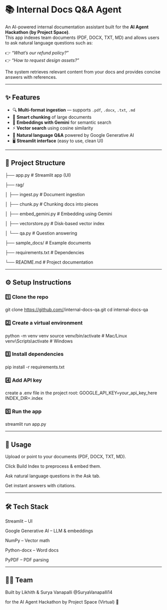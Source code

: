 # 📚 Internal Docs Q&A Agent

An AI-powered internal documentation assistant built for the **AI Agent Hackathon (by Project Space)**.  
This app indexes team documents (PDF, DOCX, TXT, MD) and allows users to ask natural language questions such as:  

👉 *“What’s our refund policy?”*  
👉 *“How to request design assets?”*  

The system retrieves relevant content from your docs and provides concise answers with references.

---

## ✨ Features
- 🔍 **Multi-format ingestion** — supports `.pdf`, `.docx`, `.txt`, `.md`
- 📑 **Smart chunking** of large documents
- 🤖 **Embeddings with Gemini** for semantic search
- ⚡ **Vector search** using cosine similarity
- 💬 **Natural language Q&A** powered by Google Generative AI
- 🖥️ **Streamlit interface** (easy to use, clean UI)

---

## 📂 Project Structure
├── app.py # Streamlit app (UI)

├── rag/

│ ├── ingest.py # Document ingestion

│ ├── chunk.py # Chunking docs into pieces

│ ├── embed_gemini.py # Embedding using Gemini

│ ├── vectorstore.py # Disk-based vector index

│ └── qa.py # Question answering

├── sample_docs/ # Example documents

├── requirements.txt # Dependencies

└── README.md # Project documentation

---

## ⚙️ Setup Instructions

### 1️⃣ Clone the repo

git clone https://github.com/<your-username>/internal-docs-qa.git
cd internal-docs-qa

### 2️⃣ Create a virtual environment
python -m venv venv
source venv/bin/activate   # Mac/Linux
venv\Scripts\activate      # Windows

### 3️⃣ Install dependencies
pip install -r requirements.txt

### 4️⃣ Add API key
create a .env file in the project root:
GOOGLE_API_KEY=your_api_key_here
INDEX_DIR=.index

### 5️⃣ Run the app
streamlit run app.py

---

## 🚀 Usage

Upload or point to your documents (PDF, DOCX, TXT, MD).

Click Build Index to preprocess & embed them.

Ask natural language questions in the Ask tab.

Get instant answers with citations.

---

## 🛠️ Tech Stack

Streamlit
 – UI

Google Generative AI
 – LLM & embeddings

NumPy
 – Vector math

Python-docx
 – Word docs

PyPDF
 – PDF parsing

 ---

 ## 👨‍💻 Team

Built by Likhith
 & Surya Vanapalli @SuryaVanapalli14

for the AI Agent Hackathon by Project Space (Virtual) 🎉
